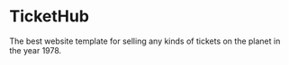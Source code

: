 # TicketHub
The best website template for selling any kinds of tickets on the planet in the year 1978. 
